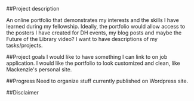 ##Project description

An online portfolio that demonstrates my interests and the skills I have learned during my fellowship. Ideally, the portfolio would allow access to the posters I have created for DH events, my blog posts and maybe the Future of the Library video? I want to have descriptions of my tasks/projects.  

##Project goals
I would like to have something I can link to on job application. I would like the portfolio to look customized and clean, like Mackenzie's personal site.  


##Progress
Need to organize stuff currently published on Wordpress site. 

##Disclaimer
